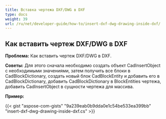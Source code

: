 ```yaml
---
title: Вставка чертежа DXF/DWG в DXF
type: docs
weight: 39
url: /ru/net/developer-guide/how-to/insert-dxf-dwg-drawing-inside-dxf/
---
```


## **Как вставить чертеж DXF/DWG в DXF**

**Проблема:** Как вставить чертеж DXF/DWG в DXF.

**Советы:** Для этого сначала необходимо создать объект CadInsertObject с необходимыми значениями, затем получить все блоки в CadBlockDictionary, создать новый блок CadBlockEntity и добавить его в CadBlockDictionary, добавить CadBlockDictionary в BlockEntities чертежа, добавить CadInsertObject в сущности чертежа для массива.

**Пример:**

{{< gist "aspose-com-gists" "9a239eab0b9dda0e1c54be533ea399bb" "insert-dxf-dwg-drawing-inside-dxf.cs" >}}
